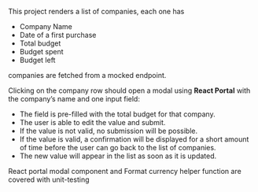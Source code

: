 This project renders a list of companies, each one has

- Company Name
- Date of a first purchase
- Total budget
- Budget spent
- Budget left

companies are fetched from a mocked endpoint.

Clicking on the company row should open a modal using **React Portal** with the company’s name and one input field:

- The field is pre-filled with the total budget for that company.
- The user is able to edit the value and submit.
- If the value is not valid, no submission will be
  possible.
- If the value is valid, a confirmation will be
  displayed for a short amount of time before the user can go back to the list of companies.
- The new value will appear in the list as soon as it is updated.

React portal modal component and Format currency helper function are covered with unit-testing
